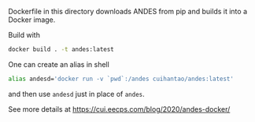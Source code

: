 Dockerfile in this directory downloads ANDES from pip and builds it into a Docker image.

Build with

```bash
docker build . -t andes:latest
```

One can create an alias in shell

```bash
alias andesd='docker run -v `pwd`:/andes cuihantao/andes:latest'
```
and then use `andesd` just in place of `andes`.

See more details at https://cui.eecps.com/blog/2020/andes-docker/